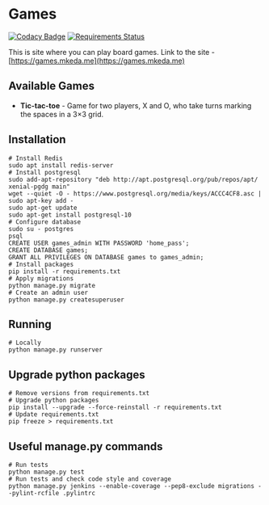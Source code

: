 Games
======================

[![Codacy Badge](https://api.codacy.com/project/badge/Grade/705d72004f7f46daa23202e59cc4718a)](https://app.codacy.com/manual/mikekeda/games?utm_source=github.com&utm_medium=referral&utm_content=mikekeda/games&utm_campaign=Badge_Grade_Dashboard)
[![Requirements Status](https://requires.io/github/mikekeda/games/requirements.svg?branch=master)](https://requires.io/github/mikekeda/games/requirements/?branch=master)

This is site where you can play board games.
Link to the site - [https://games.mkeda.me](https://games.mkeda.me)

Available Games
------------
-   **Tic-tac-toe** - Game for two players, X and O, who take turns marking the spaces in a 3×3 grid.

Installation
------------
    # Install Redis
    sudo apt install redis-server
    # Install postgresql
    sudo add-apt-repository "deb http://apt.postgresql.org/pub/repos/apt/ xenial-pgdg main"
    wget --quiet -O - https://www.postgresql.org/media/keys/ACCC4CF8.asc | sudo apt-key add -
    sudo apt-get update
    sudo apt-get install postgresql-10
    # Configure database
    sudo su - postgres
    psql
    CREATE USER games_admin WITH PASSWORD 'home_pass';
    CREATE DATABASE games;
    GRANT ALL PRIVILEGES ON DATABASE games to games_admin;
    # Install packages
    pip install -r requirements.txt
    # Apply migrations
    python manage.py migrate
    # Create an admin user
    python manage.py createsuperuser

Running
-------
    # Locally
    python manage.py runserver

Upgrade python packages
-------
    # Remove versions from requirements.txt
    # Upgrade python packages
    pip install --upgrade --force-reinstall -r requirements.txt
    # Update requirements.txt
    pip freeze > requirements.txt

Useful manage.py commands
-------
    # Run tests
    python manage.py test
    # Run tests and check code style and coverage
    python manage.py jenkins --enable-coverage --pep8-exclude migrations --pylint-rcfile .pylintrc
